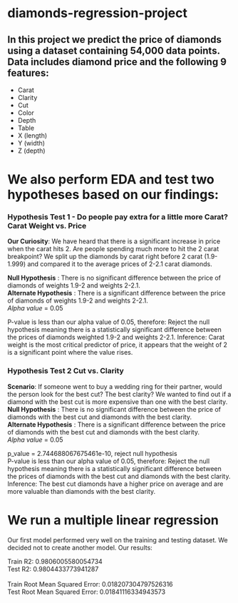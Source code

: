 # diamonds-regression-project

## In this project we predict the price of diamonds using a dataset containing 54,000 data points. Data includes diamond price and the following 9 features:
- Carat
- Clarity
- Cut
- Color
- Depth
- Table
- X (length)
- Y (width)
- Z (depth)

# We also perform EDA and test two hypotheses based on our findings:
### Hypothesis Test 1 - Do people pay extra for a little more Carat? Carat Weight vs. Price
**Our Curiosity**: We have heard that there is a significant increase in price when the carat hits 2. Are people spending much more to hit the 2 carat breakpoint? We split up the diamonds by carat right before 2 carat (1.9-1.999) and compared it to the average prices of 2-2.1 carat diamonds.<br>

**Null Hypothesis** : There is no significant difference between the price of diamonds of weights 1.9-2 and weights 2-2.1.<br>
**Alternate Hypothesis** : There is a significant difference between the price of diamonds of weights 1.9-2 and weights 2-2.1.<br>
*Alpha value* = 0.05

P-value is less than our alpha value of 0.05, therefore:
Reject the null hypothesis meaning there is a statistically significant difference between the prices of diamonds weighted 1.9-2 and weights 2-2.1.
Inference:
Carat weight is the most critical predictor of price, it appears that the weight of 2 is a significant point where the value rises.


### Hypothesis Test 2 Cut vs. Clarity
**Scenario**: If someone went to buy a wedding ring for their partner, would the person look for the best cut? The best clarity? We wanted to find out if a diamond with the best cut is more expensive than one with the best clarity.<br>
**Null Hypothesis** : There is no significant difference between the price of diamonds with the best cut and diamonds with the best clarity.<br>
**Alternate Hypothesis** : There is a significant difference between the price of diamonds with the best cut and diamonds with the best clarity.
<br>
*Alpha value* = 0.05


p_value = 2.744688067675461e-10, reject null hypothesis<br>
P-value is less than our alpha value of 0.05, therefore:
Reject the null hypothesis meaning there is a statistically significant difference between the prices of diamonds with the best cut and diamonds with the best clarity.<br>
Inference:
The best cut diamonds have a higher price on average and are more valuable than diamonds with the best clarity.

# We run a multiple linear regression 
Our first model performed very well on the training and testing dataset. We decided not to create another model. Our results:

Train R2: 0.9806005580054734
<br>
Test R2: 0.9804433773941287
<br>
<br>
Train Root Mean Squared Error: 0.018207304797526316
<br>
Test Root Mean Squared Error: 0.01841116334943573
